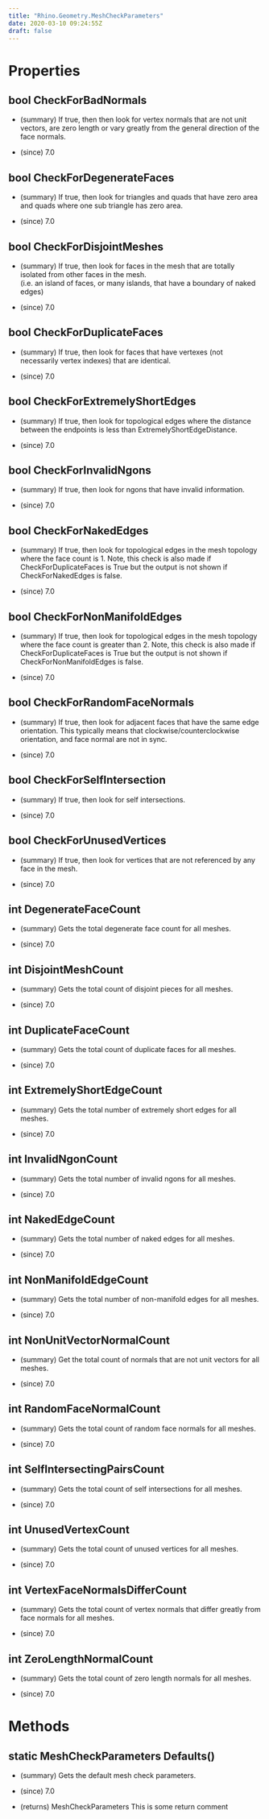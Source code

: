 ```yaml
---
title: "Rhino.Geometry.MeshCheckParameters"
date: 2020-03-10 09:24:55Z
draft: false
---
```


# Properties
## bool CheckForBadNormals
- (summary) 
     If true, then then look for vertex normals that are not unit vectors,
     are zero length or vary greatly from the general direction of the
     face normals.
     
- (since) 7.0
## bool CheckForDegenerateFaces
- (summary) 
     If true, then look for triangles and quads that have zero area and quads
     where one sub triangle has zero area.
     
- (since) 7.0
## bool CheckForDisjointMeshes
- (summary) 
     If true, then look for faces in the mesh that are totally isolated from other faces in the mesh.  
     (i.e. an island of faces, or many islands, that have a boundary of naked edges)
     
- (since) 7.0
## bool CheckForDuplicateFaces
- (summary) 
     If true, then look for faces that have vertexes (not necessarily vertex indexes) that are identical.
     
- (since) 7.0
## bool CheckForExtremelyShortEdges
- (summary) 
     If true, then look for topological edges where the distance between the
     endpoints is less than ExtremelyShortEdgeDistance.  
     
- (since) 7.0
## bool CheckForInvalidNgons
- (summary) 
     If true, then look for ngons that have invalid information.
     
- (since) 7.0
## bool CheckForNakedEdges
- (summary) 
     If true, then look for topological edges in the mesh topology where the
     face count is 1. Note, this check is also made if CheckForDuplicateFaces
     is True but the output is not shown if CheckForNakedEdges is false.
     
- (since) 7.0
## bool CheckForNonManifoldEdges
- (summary) 
     If true, then look for topological edges in the mesh topology where the
     face count is greater than 2. Note, this check is also made if
     CheckForDuplicateFaces is True but the output is not shown if 
     CheckForNonManifoldEdges is false.
     
- (since) 7.0
## bool CheckForRandomFaceNormals
- (summary) 
     If true, then look for adjacent faces that have the same edge orientation.
     This typically means that clockwise/counterclockwise orientation, and face normal
     are not in sync.  
     
- (since) 7.0
## bool CheckForSelfIntersection
- (summary) 
     If true, then look for self intersections.
     
- (since) 7.0
## bool CheckForUnusedVertices
- (summary) 
     If true, then look for vertices that are not referenced by any face in the mesh.  
     
- (since) 7.0
## int DegenerateFaceCount
- (summary) 
     Gets the total degenerate face count for all meshes.
     
- (since) 7.0
## int DisjointMeshCount
- (summary) 
     Gets the total count of disjoint pieces for all meshes.
     
- (since) 7.0
## int DuplicateFaceCount
- (summary) 
     Gets the total count of duplicate faces for all meshes.
     
- (since) 7.0
## int ExtremelyShortEdgeCount
- (summary) 
     Gets the total number of extremely short edges for all meshes.
     
- (since) 7.0
## int InvalidNgonCount
- (summary) 
     Gets the total number of invalid ngons for all meshes.
     
- (since) 7.0
## int NakedEdgeCount
- (summary) 
     Gets the total number of naked edges for all meshes.
     
- (since) 7.0
## int NonManifoldEdgeCount
- (summary) 
     Gets the total number of non-manifold edges for all meshes.
     
- (since) 7.0
## int NonUnitVectorNormalCount
- (summary) 
     Get the total count of normals that are not unit vectors for all meshes.
     
- (since) 7.0
## int RandomFaceNormalCount
- (summary) 
     Gets the total count of random face normals for all meshes.
     
- (since) 7.0
## int SelfIntersectingPairsCount
- (summary) 
     Gets the total count of self intersections for all meshes.  
     
- (since) 7.0
## int UnusedVertexCount
- (summary) 
     Gets the total count of unused vertices for all meshes.  
     
- (since) 7.0
## int VertexFaceNormalsDifferCount
- (summary) 
     Gets the total count of vertex normals that differ greatly from face 
     normals for all meshes.
     
- (since) 7.0
## int ZeroLengthNormalCount
- (summary) 
     Gets the total count of zero length normals for all meshes.
     
- (since) 7.0
# Methods
## static MeshCheckParameters Defaults()
- (summary) 
     Gets the default mesh check parameters.
     
- (since) 7.0
- (returns) MeshCheckParameters This is some return comment
